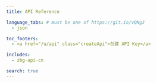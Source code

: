 ```yaml
---
title: API Reference

language_tabs: # must be one of https://git.io/vQNgJ
  - json

toc_footers:
  - <a href="/u/api" class="createApi">创建 API Key</a>

includes:
  - zbg-api-cn

search: true
---
```

